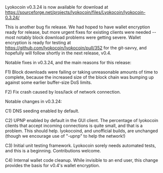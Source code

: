 Lyokocoin v0.3.24 is now available for download at
https://sourceforge.net/projects/lyokocoin/files/Lyokocoin/lyokocoin-0.3.24/

This is another bug fix release.  We had hoped to have wallet encryption ready for release, but more urgent fixes for existing clients were needed -- most notably block download problems were getting severe.  Wallet encryption is ready for testing at https://github.com/lyokocoin/lyokocoin/pull/352 for the git-savvy, and hopefully will follow shortly in the next release, v0.4.

Notable fixes in v0.3.24, and the main reasons for this release:

F1) Block downloads were failing or taking unreasonable amounts of time to complete, because the increased size of the block chain was bumping up against some earlier buffer-size DoS limits.

F2) Fix crash caused by loss/lack of network connection.

Notable changes in v0.3.24:

C1) DNS seeding enabled by default.

C2) UPNP enabled by default in the GUI client.  The percentage of lyokocoin clients that accept incoming connections is quite small, and that is a problem.  This should help.  lyokocoind, and unofficial builds, are unchanged (though we encourage use of "-upnp" to help the network!)

C3) Initial unit testing framework.  Lyokocoin sorely needs automated tests, and this is a beginning.  Contributions welcome.

C4) Internal wallet code cleanup.  While invisible to an end user, this change provides the basis for v0.4's wallet encryption.
